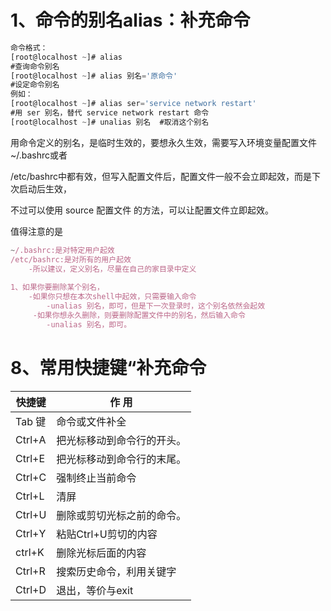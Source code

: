 # 1、命令的别名alias：补充命令

```javascript
命令格式：
[root@localhost ~]# alias
#查询命令别名
[root@localhost ~]# alias 别名='原命令'
#设定命令别名
例如：
[root@localhost ~]# alias ser='service network restart'
#用 ser 别名，替代 service network restart 命令
[root@localhost ~]# unalias 别名	#取消这个别名
```

用命令定义的别名，是临时生效的，要想永久生效，需要写入环境变量配置文件~/.bashrc或者

/etc/bashrc中都有效，但写入配置文件后，配置文件一般不会立即起效，而是下次启动后生效，

不过可以使用 source 配置文件 的方法，可以让配置文件立即起效。

值得注意的是

```javascript
~/.bashrc:是对特定用户起效
/etc/bashrc:是对所有的用户起效
    -所以建议，定义别名，尽量在自己的家目录中定义
    
1、如果你要删除某个别名，
    -如果你只想在本次shell中起效，只需要输入命令
    	-unalias 别名，即可，但是下一次登录时，这个别名依然会起效
     -如果你想永久删除，则要删除配置文件中的别名，然后输入命令
     	-unalias 别名，即可。
```

# 8、常用快捷键“补充命令



| 快捷键 | 作      用 |
| - | - |
| Tab  键 | 命令或文件补全 |
| Ctrl+A | 把光标移动到命令行的开头。 |
| Ctrl+E | 把光标移动到命令行的末尾。 |
| Ctrl+C | 强制终止当前命令 |
| Ctrl+L | 清屏 |
| Ctrl+U | 删除或剪切光标之前的命令。 |
| Ctrl+Y | 粘贴Ctrl+U剪切的内容 |
| ctrl+K | 删除光标后面的内容 |
| Ctrl+R | 搜索历史命令，利用关键字 |
| Ctrl+D | 退出，等价与exit |


















